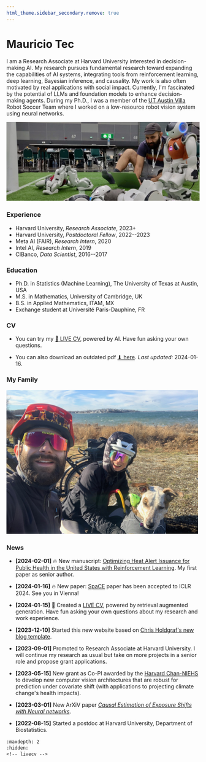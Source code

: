 ```yaml
---
html_theme.sidebar_secondary.remove: true
---
```

# Mauricio Tec

I am a Research Associate at Harvard University interested in decision-making AI. My research pursues fundamental research toward expanding the capabilities of AI systems, integrating tools from reinforcement learning, deep learning, Bayesian inference, and causality. My work is also often motivated by real applications with social impact. Currently, I'm fascinated by the potential of LLMs and foundation models to enhance decision-making agents. During my Ph.D., I was a member of the [UT Austin Villa](https://www.cs.utexas.edu/~AustinVilla/) Robot Soccer Team where I worked on a low-resource robot vision system using neural networks.

![robot-detective](_static/robot-detective.jpeg)
<!-- <img src="_static/robot-detective.jpeg" alt="robot-detective" width="700"/> -->

<!-- ::::{grid}
:::{grid-item-card}
:link: about
More about me ℹ️
::: -->
<!-- :::{grid-item-card}
:link: projects
Projects I've worked on 🔧
:::
:::{grid-item-card}
:link: blog
My blog 📝  
::: -->
<!-- :::: -->


### Experience
* Harvard University, *Research Associate*, 2023+
* Harvard University, *Postdoctoral Fellow*, 2022--2023
* Meta AI (FAIR), *Research Intern*, 2020
* Intel AI, *Research Intern*, 2019
* CIBanco, *Data Scientist*, 2016--2017

### Education

* Ph.D. in Statistics (Machine Learning), The University of Texas at Austin, USA
* M.S. in Mathematics, University of Cambridge, UK
* B.S. in Applied Mathematics, ITAM, MX
* Exchange student at Université Paris-Dauphine, FR
  

### CV

* You can try my [🤖 LIVE CV](https://mauriciogtec-live-cv.streamlit.app), powered by AI. Have fun asking your own questions.
  
* You can also download an outdated pdf <a href="_static/cv.pdf" target="_blank"> ⬇ here</a>. *Last updated:* 2024-01-16.


### My Family

<img src="_static/family.jpeg" alt="family" width="500"/>


### News

- **[2024-02-01]** 🔥 New manuscript: [Optimizing Heat Alert Issuance for Public Health in the United States with Reinforcement Learning](https://arxiv.org/abs/2312.14196). My first paper as senior author.

- **[2024-01-16]** 🔥 New paper: [SpaCE](https://arxiv.org/pdf/2312.00710.pdf) paper has been accepted to ICLR 2024. See you in Vienna!

- **[2024-01-15]** 🤖 Created a [LIVE CV](https://mauriciogtec-live-cv.streamlit.app), powered by retrieval augmented generation. Have fun asking your own questions about my research and work experience.

- **[2023-12-10]** Started this new website based on [Chris Holdgraf's new blog template](https://chrisholdgraf.com/blog/2020/sphinx-blogging/).

- **[2023-09-01]** Promoted to Research Associate at Harvard University. I will continue my research as usual but take on more projects in a senior role and propose grant applications.
  
- **[2023-05-15]** New grant as Co-PI awarded by the [Harvard Chan-NIEHS](https://www.hsph.harvard.edu/niehs/) to develop new computer vision architectures that are robust for prediction under covariate shift (with applications to projecting climate change's health impacts).
<!-- - for projecting climate change's health impacts, combining causal inference with computer vision and graph neural networks. -->


- **[2023-03-01]** New ArXiV paper [*Causal Estimation of Exposure Shifts with Neural networks*](https://arxiv.org/pdf/2302.02560.pdf).

- **[2022-08-15]** Started a postdoc at Harvard University, Department of Biostatistics.



```{toctree}
:maxdepth: 2
:hidden:
<!-- livecv -->
```


